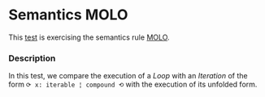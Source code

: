 # Semantics MOLO

This [test](.) is exercising the semantics rule [MOLO](../Readme.md).

### Description

In this test, we compare the execution of a *Loop* with an *Iteration* of the form `⟳ x: iterable ¦ compound ⟲` with the execution of its unfolded form.

